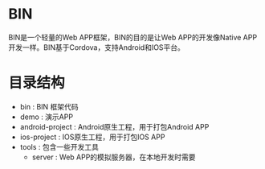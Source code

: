 # BIN
BIN是一个轻量的Web APP框架，BIN的目的是让Web APP的开发像Native APP开发一样。BIN基于Cordova，支持Android和IOS平台。

# 目录结构
* bin : BIN 框架代码 <br/>
* demo : 演示APP<br />
* android-project : Android原生工程，用于打包Android APP<br />
* ios-project : IOS原生工程，用于打包IOS APP<br />
* tools : 包含一些开发工具<br />
    + server : Web APP的模拟服务器，在本地开发时需要<br />
